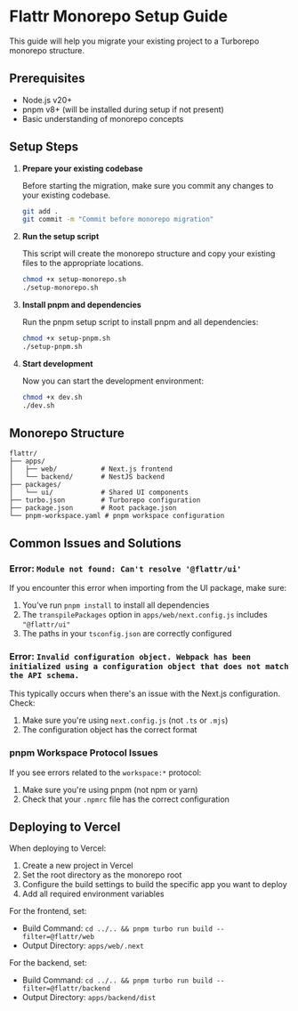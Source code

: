 # Flattr Monorepo Setup Guide

This guide will help you migrate your existing project to a Turborepo monorepo structure.

## Prerequisites

- Node.js v20+
- pnpm v8+ (will be installed during setup if not present)
- Basic understanding of monorepo concepts

## Setup Steps

1. **Prepare your existing codebase**

   Before starting the migration, make sure you commit any changes to your existing codebase.

   ```bash
   git add .
   git commit -m "Commit before monorepo migration"
   ```

2. **Run the setup script**

   This script will create the monorepo structure and copy your existing files to the appropriate locations.

   ```bash
   chmod +x setup-monorepo.sh
   ./setup-monorepo.sh
   ```

3. **Install pnpm and dependencies**

   Run the pnpm setup script to install pnpm and all dependencies:

   ```bash
   chmod +x setup-pnpm.sh
   ./setup-pnpm.sh
   ```

4. **Start development**

   Now you can start the development environment:

   ```bash
   chmod +x dev.sh
   ./dev.sh
   ```

## Monorepo Structure

```
flattr/
├── apps/
│   ├── web/           # Next.js frontend
│   └── backend/       # NestJS backend
├── packages/
│   └── ui/            # Shared UI components
├── turbo.json         # Turborepo configuration
├── package.json       # Root package.json
└── pnpm-workspace.yaml # pnpm workspace configuration
```

## Common Issues and Solutions

### Error: `Module not found: Can't resolve '@flattr/ui'`

If you encounter this error when importing from the UI package, make sure:

1. You've run `pnpm install` to install all dependencies
2. The `transpilePackages` option in `apps/web/next.config.js` includes `"@flattr/ui"`
3. The paths in your `tsconfig.json` are correctly configured

### Error: `Invalid configuration object. Webpack has been initialized using a configuration object that does not match the API schema.`

This typically occurs when there's an issue with the Next.js configuration. Check:

1. Make sure you're using `next.config.js` (not `.ts` or `.mjs`)
2. The configuration object has the correct format

### pnpm Workspace Protocol Issues

If you see errors related to the `workspace:*` protocol:

1. Make sure you're using pnpm (not npm or yarn)
2. Check that your `.npmrc` file has the correct configuration

## Deploying to Vercel

When deploying to Vercel:

1. Create a new project in Vercel
2. Set the root directory as the monorepo root
3. Configure the build settings to build the specific app you want to deploy
4. Add all required environment variables

For the frontend, set:
- Build Command: `cd ../.. && pnpm turbo run build --filter=@flattr/web`
- Output Directory: `apps/web/.next`

For the backend, set:
- Build Command: `cd ../.. && pnpm turbo run build --filter=@flattr/backend`
- Output Directory: `apps/backend/dist` 